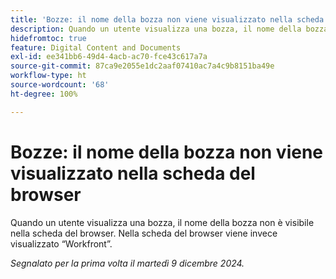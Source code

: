 ```yaml
---
title: 'Bozze: il nome della bozza non viene visualizzato nella scheda del browser'
description: Quando un utente visualizza una bozza, il nome della bozza non è visibile nella scheda del browser. Nella scheda del browser viene invece visualizzato Workfront.
hidefromtoc: true
feature: Digital Content and Documents
exl-id: ee341bb6-49d4-4acb-ac70-fce43c617a7a
source-git-commit: 87ca9e2055e1dc2aaf07410ac7a4c9b8151ba49e
workflow-type: ht
source-wordcount: '68'
ht-degree: 100%

---
```


# Bozze: il nome della bozza non viene visualizzato nella scheda del browser

Quando un utente visualizza una bozza, il nome della bozza non è visibile nella scheda del browser. Nella scheda del browser viene invece visualizzato “Workfront”.

_Segnalato per la prima volta il martedì 9 dicembre 2024._

